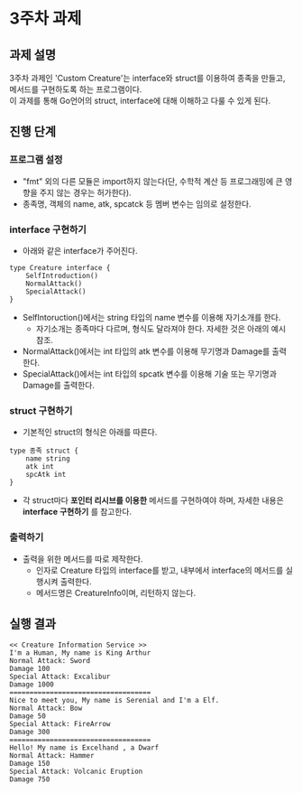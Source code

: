 # 3주차 과제

## 과제 설명
3주차 과제인 'Custom Creature'는 interface와 struct를 이용하여 종족을 만들고, 메서드를 구현하도록 하는 프로그램이다.  
이 과제를 통해 Go언어의 struct, interface에 대해 이해하고 다룰 수 있게 된다.  

## 진행 단계

### 프로그램 설정
- "fmt" 외의 다른 모듈은 import하지 않는다(단, 수학적 계산 등 프로그래밍에 큰 영향을 주지 않는 경우는 허가한다).  
- 종족명, 객체의 name, atk, spcatck 등 멤버 변수는 임의로 설정한다.

### interface 구현하기
- 아래와 같은 interface가 주어진다.
```
type Creature interface {
	SelfIntroduction()
	NormalAttack()
	SpecialAttack()
}
```
- SelfIntoruction()에서는 string 타입의 name 변수를 이용해 자기소개를 한다.
	- 자기소개는 종족마다 다르며, 형식도 달라져야 한다. 자세한 것은 아래의 예시 참조.
- NormalAttack()에서는 int 타입의 atk 변수를 이용해 무기명과 Damage를 출력한다.
- SpecialAttack()에서는 int 타입의 spcatk 변수를 이용해 기술 또는 무기명과 Damage를 출력한다.

### struct 구현하기
- 기본적인 struct의 형식은 아래를 따른다.
```
type 종족 struct {
	name string
	atk int
	spcAtk int
}
```
- 각 struct마다 **포인터 리시브를 이용한** 메서드를 구현하여야 하며, 자세한 내용은 **interface 구현하기** 를 참고한다.

### 출력하기
- 출력을 위한 메서드를 따로 제작한다.
	- 인자로 Creature 타입의 interface를 받고, 내부에서 interface의 메서드를 실행시켜 출력한다.
	- 메서드명은 CreatureInfo이며, 리턴하지 않는다.


## 실행 결과
```
<< Creature Information Service >>
I'm a Human, My name is King Arthur
Normal Attack: Sword
Damage 100
Special Attack: Excalibur
Damage 1000
===================================
Nice to meet you, My name is Serenial and I'm a Elf.
Normal Attack: Bow
Damage 50
Special Attack: FireArrow
Damage 300
===================================
Hello! My name is Excelhand , a Dwarf
Normal Attack: Hammer
Damage 150
Special Attack: Volcanic Eruption
Damage 750
```